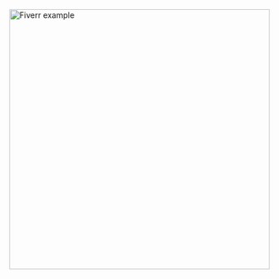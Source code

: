 <img width="464" alt="Fiverr example" src="https://github.com/KemalYukselir/New-York-Casefiles-Downloader/assets/65158000/6b8619a9-e21a-42f6-9744-d9ed928615e1">
